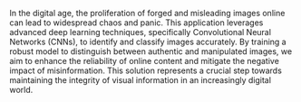 In the digital age, the proliferation of forged and misleading images online can lead to widespread chaos and panic. This application leverages advanced deep learning techniques, specifically Convolutional Neural Networks (CNNs), to identify and classify images accurately. By training a robust model to distinguish between authentic and manipulated images, we aim to enhance the reliability of online content and mitigate the negative impact of misinformation. This solution represents a crucial step towards maintaining the integrity of visual information in an increasingly digital world.
